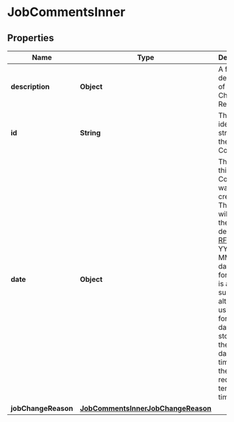 

# JobCommentsInner


## Properties

| Name | Type | Description | Notes |
|------------ | ------------- | ------------- | -------------|
|**description** | **Object** | A further description of the Job Change Reason. |  [optional] |
|**id** | **String** | The identifier string for the Job Comment. |  [optional] |
|**date** | **Object** | The date this Job Comment was created. This date will follow the format defined by [RFC3339](https://tools.ietf.org/html/rfc3339#section-5.6).   YYYY-MM-DD date formatting is also supported, although by using this format the date will be stored as the start of day in UTC time, not the requesting tenants timezone. |  [optional] |
|**jobChangeReason** | [**JobCommentsInnerJobChangeReason**](JobCommentsInnerJobChangeReason.md) |  |  [optional] |



